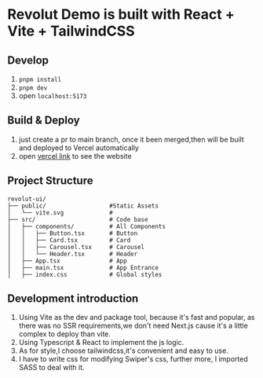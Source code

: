 # Revolut Demo is built with React + Vite + TailwindCSS

## Develop
1. `pnpm install`
2. `pnpm dev`
3. open `localhost:5173`


## Build & Deploy
1. just create a pr to  main branch, once it been merged,then will be built and deployed to Vercel automatically
2. open [vercel link](https://revolut-demo-tmeq.vercel.app/) to see the website

## Project Structure
```
revolut-ui/
├── public/                  #Static Assets
│   └── vite.svg             # 
├── src/                     # Code base
│   ├── components/          # All Components
│   │   ├── Button.tsx       # Button
│   │   ├── Card.tsx         # Card
│   │   ├── Carousel.tsx     # Carousel
│   │   └── Header.tsx       # Header
│   ├── App.tsx              # App
│   ├── main.tsx             # App Entrance
│   ├── index.css            # Global styles

```

## Development introduction
1. Using Vite as the dev and package tool, because it's fast and popular, as there was no SSR requirements,we don't need Next.js cause it's a little complex to deploy than vite. 
2. Using Typescript & React to implement the js logic.
3. As for style,I choose tailwindcss,it's convenient and easy to use.
4. I have to write css for modifying Swiper's css, further more, I imported SASS to deal with it.




